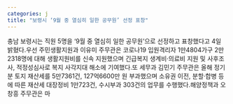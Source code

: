 ```yaml
---
categories: j
title: "보령시 ‘9월 중 열심히 일한 공무원’ 선정 표창"
---
```

충남 보령시는 직원 5명을 ‘9월 중 열심히 일한 공무원’으로 선정하고 표창했다고 4일 밝혔다.우선 주민생활지원과 이유미 주무관은 코로나19 입원격리자 1만4804가구 2만2318명에 대해 생활지원비를 신속 지원했으며 긴급복지 생계비·의료비 지원 및 사후조사, 적정성심사로 복지 사각지대 해소에 기여했다.또 세무과 김민기 주무관은 올해 정기분 토지 재산세를 5만7361건, 127억6600만 원 부과했으며 소유권 이전, 분할·합병 등에 따른 재산세 대장정비 1만723건, 수시부과 303건의 업무를 수행했다.해양정책과 오창흥 주무관은 마